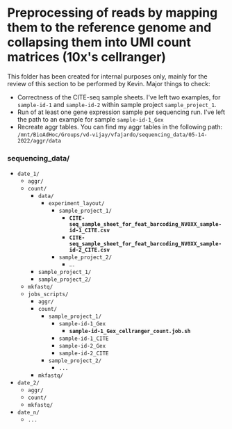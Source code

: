 # Preprocessing of reads by mapping them to the reference genome and collapsing them into UMI count matrices (10x's cellranger)

This folder has been created for internal purposes only, mainly for the review of this section to be performed by Kevin.
Major things to check:
- Correctness of the CITE-seq sample sheets. I've left two examples, for <code>sample-id-1</code> and <code>sample-id-2</code> within sample project <code>sample_project_1</code>.
- Run of at least one gene expression sample per sequencing run. I've left the path to an example for sample <code>sample-id-1_Gex</code>
- Recreate aggr tables. You can find my aggr tables in the following path: <code>/mnt/BioAdHoc/Groups/vd-vijay/vfajardo/sequencing_data/05-14-2022/aggr/data</code>

### sequencing_data/

* <code>date_1/</code>
  * <code>aggr/</code>
  * <code>count/</code>
    * <code>data/</code>
        * <code>experiment_layout/</code>
            * <code>sample_project_1/</code>
                * <code>**CITE-seq_sample_sheet_for_feat_barcoding_NV0XX_sample-id-1_CITE.csv**</code>
                * <code>**CITE-seq_sample_sheet_for_feat_barcoding_NV0XX_sample-id-2_CITE.csv**</code>
            * <code>sample_project_2/</code>
                * </code>...</code>
    * <code>sample_project_1/</code>
    * <code>sample_project_2/</code>
  * <code>mkfastq/</code>
  * <code>jobs_scripts/</code>
    * <code>aggr/</code>
    * <code>count/</code>
        * <code>sample_project_1/</code>
            * <code>sample-id-1_Gex</code>
                * <code>**sample-id-1_Gex_cellranger_count.job.sh**</code>
            * <code>sample-id-1_CITE</code>
            * <code>sample-id-2_Gex</code>
            * <code>sample-id-2_CITE</code>
        * <code>sample_project_2/</code>
            * <code>...</code>
    * <code>mkfastq/</code>
* <code>date_2/</code>
  * <code>aggr/</code>
  * <code>count/</code>
  * <code>mkfastq/</code>
* <code>date_n/</code>
    * <code>...</code>